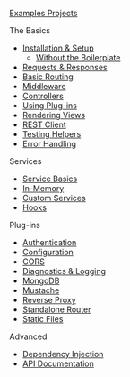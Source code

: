 [Examples Projects](https://github.com/angel-example)

The Basics
* [Installation & Setup](https://github.com/angel-dart/angel/wiki/Installation-&-Setup)
  * [Without the Boilerplate](https://github.com/angel-dart/angel/wiki/Without-the-Boilerplate)
* [Requests & Responses](https://github.com/angel-dart/angel/wiki/Requests-&-Responses)
* [Basic Routing](https://github.com/angel-dart/angel/wiki/Basic-Routing)
* [Middleware](https://github.com/angel-dart/angel/wiki/Middleware)
* [Controllers](https://github.com/angel-dart/angel/wiki/Controllers)
* [Using Plug-ins](https://github.com/angel-dart/angel/wiki/Using-Plug-ins)
* [Rendering Views](https://github.com/angel-dart/angel/wiki/Rendering-Views)
* [REST Client](https://github.com/angel-dart/client)
* [Testing Helpers](https://github.com/angel-dart/test)
* [Error Handling](https://github.com/angel-dart/angel/wiki/Error-Handling)

Services
* [Service Basics](https://github.com/angel-dart/angel/wiki/Service-Basics)
* [In-Memory](https://github.com/angel-dart/angel/wiki/In-Memory)
* [Custom Services](https://github.com/angel-dart/angel/wiki/Custom-Services)
* [Hooks](https://github.com/angel-dart/angel/wiki/Hooks)

Plug-ins
* [Authentication](https://github.com/angel-dart/auth)
* [Configuration](https://github.com/angel-dart/configuration)
* [CORS](https://github.com/angel-dart/cors)
* [Diagnostics & Logging](https://github.com/angel-dart/diagnostics)
* [MongoDB](https://github.com/angel-dart/mongo)
* [Mustache](https://github.com/angel-dart/mustache)
* [Reverse Proxy](https://github.com/angel-dart/proxy)
* [Standalone Router](https://github.com/angel-dart/route)
* [Static Files](https://github.com/angel-dart/static)

Advanced
* [Dependency Injection](https://github.com/angel-dart/angel/wiki/Dependency-Injection)
* [API Documentation](http://www.dartdocs.org/documentation/angel_framework/latest)